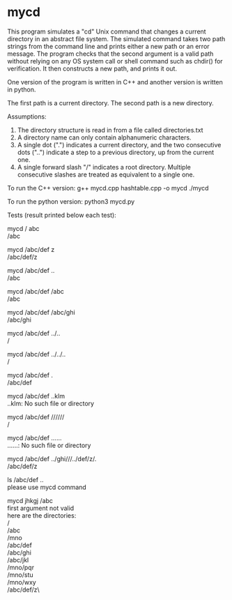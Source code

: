 # mycd

This program simulates a "cd" Unix command that changes a current
directory in an abstract file system. The simulated command takes two path
strings from the command line and prints either a new path or an error message.
The program checks that the second argument is a valid path without
relying on any OS system call or shell command such as chdir() for verification.
It then constructs a new path, and prints it out. 

One version of the program is written in C++ and another version is written in 
python.

The first path is a current directory. The second path is a new directory.

Assumptions:
1) The directory structure is read in from a file called directories.txt
2) A directory name can only contain alphanumeric characters. 
3) A single dot (".") indicates a current directory, and
the two consecutive dots ("..") indicate a step to a previous directory, up
from the current one. 
4) A single forward slash "/" indicates a root directory.
Multiple consecutive slashes are treated as equivalent to a single one.

To run the C++ version:
  g++ mycd.cpp hashtable.cpp -o mycd
  ./mycd

To run the python version:
  python3 mycd.py

Tests (result printed below each test):

mycd / abc\
/abc

mycd /abc/def z\
/abc/def/z

mycd /abc/def ..\
/abc

mycd /abc/def /abc\
/abc

mycd /abc/def /abc/ghi\
/abc/ghi

mycd /abc/def ../..\
/

mycd /abc/def ../../..\
/

mycd /abc/def .\
/abc/def

mycd /abc/def ..klm\
..klm: No such file or directory

mycd /abc/def //////\
/

mycd /abc/def ......\
......: No such file or directory

mycd /abc/def ../ghi///../def/z/.\
/abc/def/z

ls /abc/def ..\
please use mycd command

mycd jhkgj /abc\
first argument not valid\
here are the directories:\
/\
/abc\
/mno\
/abc/def\
/abc/ghi\
/abc/jkl\
/mno/pqr\
/mno/stu\
/mno/wxy\
/abc/def/z\




